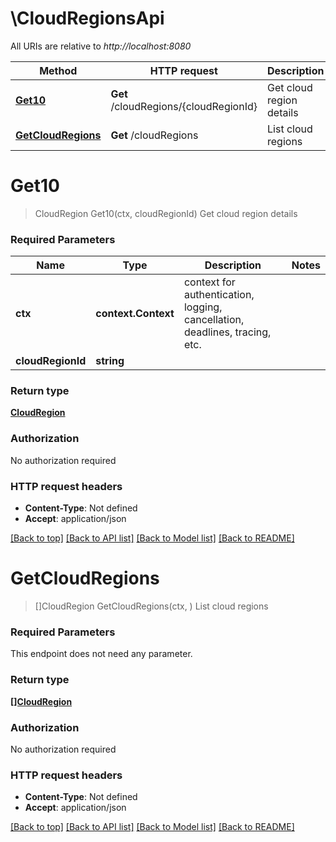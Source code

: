 # \CloudRegionsApi

All URIs are relative to *http://localhost:8080*

Method | HTTP request | Description
------------- | ------------- | -------------
[**Get10**](CloudRegionsApi.md#Get10) | **Get** /cloudRegions/{cloudRegionId} | Get cloud region details
[**GetCloudRegions**](CloudRegionsApi.md#GetCloudRegions) | **Get** /cloudRegions | List cloud regions


# **Get10**
> CloudRegion Get10(ctx, cloudRegionId)
Get cloud region details



### Required Parameters

Name | Type | Description  | Notes
------------- | ------------- | ------------- | -------------
 **ctx** | **context.Context** | context for authentication, logging, cancellation, deadlines, tracing, etc.
  **cloudRegionId** | **string**|  | 

### Return type

[**CloudRegion**](CloudRegion.md)

### Authorization

No authorization required

### HTTP request headers

 - **Content-Type**: Not defined
 - **Accept**: application/json

[[Back to top]](#) [[Back to API list]](../README.md#documentation-for-api-endpoints) [[Back to Model list]](../README.md#documentation-for-models) [[Back to README]](../README.md)

# **GetCloudRegions**
> []CloudRegion GetCloudRegions(ctx, )
List cloud regions



### Required Parameters
This endpoint does not need any parameter.

### Return type

[**[]CloudRegion**](CloudRegion.md)

### Authorization

No authorization required

### HTTP request headers

 - **Content-Type**: Not defined
 - **Accept**: application/json

[[Back to top]](#) [[Back to API list]](../README.md#documentation-for-api-endpoints) [[Back to Model list]](../README.md#documentation-for-models) [[Back to README]](../README.md)

